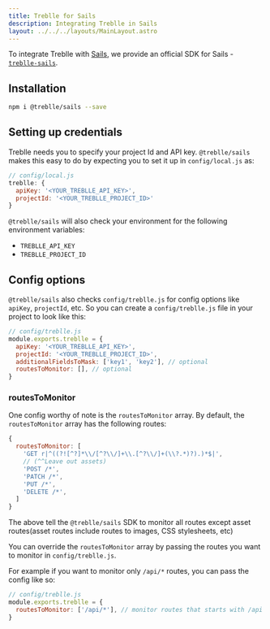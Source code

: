 ```yaml
---
title: Treblle for Sails
description: Integrating Treblle in Sails
layout: ../../../layouts/MainLayout.astro
---
```


To integrate Treblle with [Sails](https://sailsjs.com), we provide an official SDK for Sails - [`treblle-sails`](https://github.com/Treblle/treblle-sails).

## Installation

```sh
npm i @treblle/sails --save
```

## Setting up credentials

Treblle needs you to specify your project Id and API key. `@treblle/sails` makes this easy to do by expecting you to set it up in `config/local.js` as:

```js
// config/local.js
treblle: {
  apiKey: '<YOUR_TREBLLE_API_KEY>',
  projectId: '<YOUR_TREBLLE_PROJECT_ID>'
}
```

`@treblle/sails` will also check your environment for the following environment variables:

- `TREBLLE_API_KEY`
- `TREBLLE_PROJECT_ID`

## Config options

`@treblle/sails` also checks `config/treblle.js` for config options like `apiKey`, `projectId`, etc. So you can create a `config/treblle.js` file in your project to look like this:

```js
// config/treblle.js
module.exports.treblle = {
  apiKey: '<YOUR_TREBLLE_API_KEY>',
  projectId: '<YOUR_TREBLLE_PROJECT_ID>',
  additionalFieldsToMask: ['key1', 'key2'], // optional
  routesToMonitor: [], // optional
}
```

### routesToMonitor

One config worthy of note is the `routesToMonitor` array. By default, the `routesToMonitor` array has the following routes:

```js
{
  routesToMonitor: [
    'GET r|^((?![^?]*\\/[^?\\/]+\\.[^?\\/]+(\\?.*)?).)*$|',
    // (^^Leave out assets)
    'POST /*',
    'PATCH /*',
    'PUT /*',
    'DELETE /*',
  ]
}
```

The above tell the `@treblle/sails` SDK to monitor all routes except asset routes(asset routes include routes to images, CSS stylesheets, etc)

You can override the `routesToMonitor` array by passing the routes you want to monitor in `config/treblle.js`.

For example if you want to monitor only `/api/*` routes, you can pass the config like so:

```js
// config/treblle.js
module.exports.treblle = {
  routesToMonitor: ['/api/*'], // monitor routes that starts with /api
}
```
